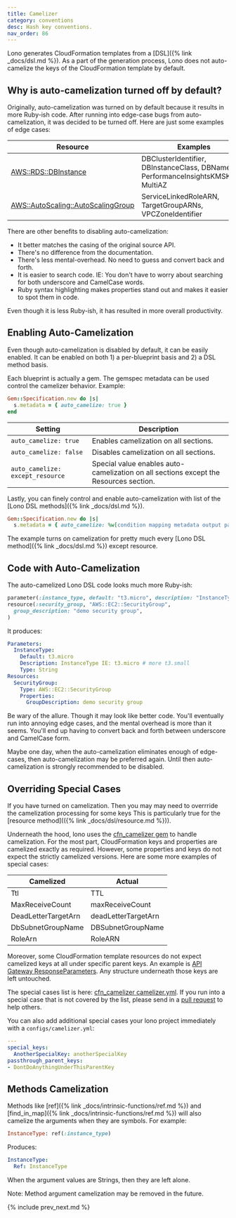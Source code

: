 ```yaml
---
title: Camelizer
category: conventions
desc: Hash key conventions.
nav_order: 86
---
```


Lono generates CloudFormation templates from a [DSL]({% link _docs/dsl.md %}).  As a part of the generation process, Lono does not auto-camelize the keys of the CloudFormation template by default.

## Why is auto-camelization turned off by default?

Originally, auto-camelization was turned on by default because it results in more Ruby-ish code.  After running into edge-case bugs from auto-camelization, it was decided to be turned off.  Here are just some examples of edge cases:

Resource | Examples
--- | ---
[AWS::RDS::DBInstance](https://docs.aws.amazon.com/AWSCloudFormation/latest/UserGuide/aws-properties-rds-database-instance.html) | DBClusterIdentifier, DBInstanceClass, DBName, PerformanceInsightsKMSKeyId, MultiAZ
[AWS::AutoScaling::AutoScalingGroup](https://docs.aws.amazon.com/AWSCloudFormation/latest/UserGuide/aws-properties-as-group.html) | ServiceLinkedRoleARN, TargetGroupARNs, VPCZoneIdentifier

There are other benefits to disabling auto-camelization:

* It better matches the casing of the original source API.
* There's no difference from the documentation.
* There's less mental-overhead. No need to guess and convert back and forth.
* It is easier to search code. IE: You don't have to worry about searching for both underscore and CamelCase words.
* Ruby syntax highlighting makes properties stand out and makes it easier to spot them in code.

Even though it is less Ruby-ish, it has resulted in more overall productivity.

## Enabling Auto-Camelization

Even though auto-camelization is disabled by default, it can be easily enabled. It can be enabled on both 1) a per-blueprint basis and 2) a DSL method basis.

Each blueprint is actually a gem. The gemspec metadata can be used control the camelizer behavior. Example:

```ruby
Gem::Specification.new do |s|
  s.metadata = { auto_camelize: true }
end
```

Setting | Description
--- | ---
`auto_camelize: true` | Enables camelization on all sections.
`auto_camelize: false` | Disables camelization on all sections.
`auto_camelize: except_resource` | Special value enables auto-camelization on all sections except the Resources section.

Lastly, you can finely control and enable auto-camelization with list of the [Lono DSL methods]({% link _docs/dsl.md %}).

```ruby
Gem::Specification.new do |s|
  s.metadata = { auto_camelize: %w[condition mapping metadata output parameter section transform] }
```

The example turns on camelization for pretty much every [Lono DSL method]({% link _docs/dsl.md %}) except resource.

## Code with Auto-Camelization

The auto-camelized Lono DSL code looks much more Ruby-ish:

```ruby
parameter(:instance_type, default: "t3.micro", description: "InstanceType IE: t3.micro # more t3.small")
resource(:security_group, "AWS::EC2::SecurityGroup",
  group_description: "demo security group",
)
```

It produces:

```yaml
Parameters:
  InstanceType:
    Default: t3.micro
    Description: InstanceType IE: t3.micro # more t3.small
    Type: String
Resources:
  SecurityGroup:
    Type: AWS::EC2::SecurityGroup
    Properties:
      GroupDescription: demo security group
```

Be wary of the allure. Though it may look like better code. You'll eventually run into annoying edge cases, and the mental overhead is more than it seems. You'll end up having to convert back and forth between underscore and CamelCase form.

Maybe one day, when the auto-camelization eliminates enough of edge-cases, then auto-camelization may be preferred again.  Until then auto-camelization is strongly recommended to be disabled.

## Overriding Special Cases

If you have turned on camelization. Then you may may need to overrride the camelization processing for some keys This is particularly true for the [resource method](({% link _docs/dsl/resource.md %})).

Underneath the hood, lono uses the [cfn_camelizer gem](https://github.com/tongueroo/cfn_camelizer) to handle camelization. For the most part, CloudFormation keys and properties are camelized exactly as required. However, some properties and keys do not expect the strictly camelized versions.  Here are some more examples of special cases:

Camelized | Actual
--- | ---
Ttl | TTL
MaxReceiveCount | maxReceiveCount
DeadLetterTargetArn | deadLetterTargetArn
DbSubnetGroupName | DBSubnetGroupName
RoleArn | RoleARN

Moreover, some CloudFormation template resources do not expect camelized keys at all under specific parent keys.  An example is [API Gateway ResponseParameters](https://docs.aws.amazon.com/apigateway/latest/developerguide/api-gateway-swagger-extensions-integration-responseParameters.html). Any structure underneath those keys are left untouched.

The special cases list is here: [cfn_camelizer camelizer.yml](https://github.com/tongueroo/cfn_camelizer/blob/master/lib/camelizer.yml).  If you run into a special case that is not covered by the list, please send in a [pull request](https://github.com/tongueroo/cfn_camelizer/pulls) to help others.

You can also add additional special cases your lono project immediately with a `configs/camelizer.yml`:

```yaml
---
special_keys:
  AnotherSpecialKey: anotherSpecialKey
passthrough_parent_keys:
- DontDoAnythingUnderThisParentKey
```

## Methods Camelization

Methods like [ref]({% link _docs/intrinsic-functions/ref.md %}) and [find_in_map]({% link _docs/intrinsic-functions/ref.md %}) will also camelize the arguments when they are symbols.  For example:

```ruby
InstanceType: ref(:instance_type)
```

Produces:

```yaml
InstanceType:
  Ref: InstanceType
```

When the argument values are Strings, then they are left alone.

Note: Method argument camelization may be removed in the future.

{% include prev_next.md %}
